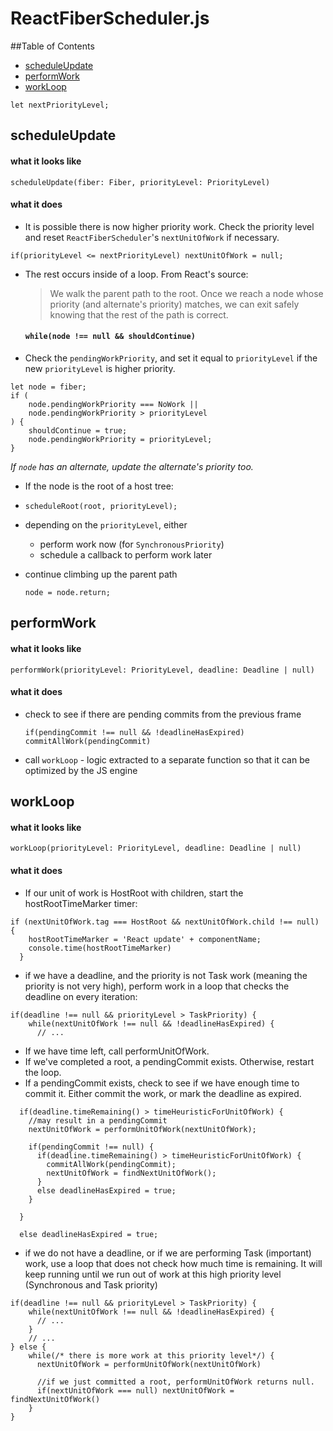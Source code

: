 # ReactFiberScheduler.js

##Table of Contents
- [scheduleUpdate](#ReactFiberScheduler.scheduleUpdate)
- [performWork](#ReactFiberScheduler.performWork)
- [workLoop](#ReactFiberScheduler.workLoop)

`let nextPriorityLevel;`
<a name="ReactFiberScheduler.scheduleUpdate"></a>
## scheduleUpdate
#### what it looks like
```
scheduleUpdate(fiber: Fiber, priorityLevel: PriorityLevel)
```
#### what it does
- It is possible there is now higher priority work. Check the priority level and reset `ReactFiberScheduler`'s `nextUnitOfWork` if necessary.
```
if(priorityLevel <= nextPriorityLevel) nextUnitOfWork = null;
```

- The rest occurs inside of a loop. From React's source:

  > We walk the parent path to the root. Once we reach a node whose priority (and alternate's priority) matches, we can exit safely knowing that the rest of the path is correct.

  #### `while(node !== null && shouldContinue)`


- Check the `pendingWorkPriority`, and set it equal to `priorityLevel` if the new `priorityLevel` is higher priority.
```
let node = fiber;
if (
    node.pendingWorkPriority === NoWork ||
    node.pendingWorkPriority > priorityLevel
) {
    shouldContinue = true;
    node.pendingWorkPriority = priorityLevel;
}
```
*If `node` has an alternate, update the alternate's priority too.*

- If the node is the root of a host tree:
 - `scheduleRoot(root, priorityLevel);`
 - depending on the `priorityLevel`, either
   - perform work now (for `SynchronousPriority`)
   - schedule a callback to perform work later

- continue climbing up the parent path

  `node = node.return;`
  
<a name="ReactFiberScheduler.performWork"></a>
## performWork
#### what it looks like
```
performWork(priorityLevel: PriorityLevel, deadline: Deadline | null)
```
#### what it does
- check to see if there are pending commits from the previous frame

  `if(pendingCommit !== null && !deadlineHasExpired) commitAllWork(pendingCommit)`

- call `workLoop` - logic extracted to a separate function so that it can be optimized by the JS engine

<a name="ReactFiberScheduler.workLoop"></a>
## workLoop
#### what it looks like
```
workLoop(priorityLevel: PriorityLevel, deadline: Deadline | null)
```

#### what it does
- If our unit of work is HostRoot with children, start the hostRootTimeMarker timer:
```
if (nextUnitOfWork.tag === HostRoot && nextUnitOfWork.child !== null) {
    hostRootTimeMarker = 'React update' + componentName;
    console.time(hostRootTimeMarker)
  }
```
- if we have a deadline, and the priority is not Task work (meaning the priority is not very high), perform work in a loop that checks the deadline on every iteration:
```
if(deadline !== null && priorityLevel > TaskPriority) {
    while(nextUnitOfWork !== null && !deadlineHasExpired) {
      // ...
```
 - If we have time left, call performUnitOfWork.
 - If we've completed a root, a pendingCommit exists. Otherwise, restart the loop.
 - If a pendingCommit exists, check to see if we have enough time to commit it. Either commit the work, or mark the deadline as expired.

```
  if(deadline.timeRemaining() > timeHeuristicForUnitOfWork) {
    //may result in a pendingCommit
    nextUnitOfWork = performUnitOfWork(nextUnitOfWork);

    if(pendingCommit !== null) {
      if(deadline.timeRemaining() > timeHeuristicForUnitOfWork) {
        commitAllWork(pendingCommit);
        nextUnitOfWork = findNextUnitOfWork();
      }
      else deadlineHasExpired = true;
    }

  }

  else deadlineHasExpired = true;
```

- if we do not have a deadline, or if we are performing Task (important) work, use a loop that does not check how much time is remaining. It will keep running until we run out of work at this high priority level (Synchronous and Task priority)
```
if(deadline !== null && priorityLevel > TaskPriority) {
    while(nextUnitOfWork !== null && !deadlineHasExpired) {
      // ...
    }
    // ...
} else {
    while(/* there is more work at this priority level*/) {
      nextUnitOfWork = performUnitOfWork(nextUnitOfWork)

      //if we just committed a root, performUnitOfWork returns null.
      if(nextUnitOfWork === null) nextUnitOfWork = findNextUnitOfWork()
    }
}
```
